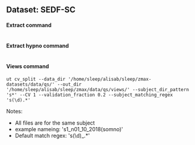 ## Dataset: SEDF-SC

#### Extract command
```

```

#### Extract hypno command
```

```

#### Views command
```
ut cv_split --data_dir '/home/sleep/alisab/sleep/zmax-datasets/data/qs/' --out_dir '/home/sleep/alisab/sleep/zmax/data/qs/views/' --subject_dir_pattern 's*' --CV 1 --validation_fraction 0.2 --subject_matching_regex 's(\d).*'
```

Notes: 
- All files are for the same subject
- example nameing: 's1_n01_10_2018(somno)'
- Default match regex: 's(\d)_.*'
